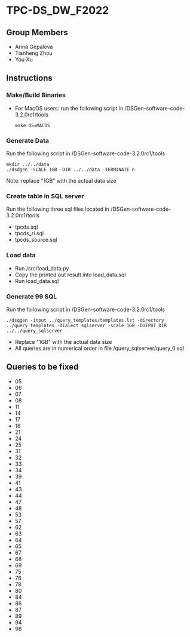 # TPC-DS_DW_F2022
## Group Members
- Arina Gepalova
- Tianheng Zhou
- You Xu

## Instructions
### Make/Build Binaries
- For MacOS users: run the following script in /DSGen-software-code-3.2.0rc1/tools
    ```
    make OS=MACOS
    ```

### Generate Data
Run the following script in /DSGen-software-code-3.2.0rc1/tools
```
mkdir ../../data
./dsdgen -SCALE 1GB -DIR ../../data -TERMINATE n
```
Note: replace "1GB" with the actual data size

### Create table in SQL server
Run the following three sql files located in /DSGen-software-code-3.2.0rc1/tools
- tpcds.sql
- tpcds_ri.sql
- tpcds_source.sql

### Load data
- Run /src/load_data.py
- Copy the printed out result into load_data.sql
- Run load_data.sql

### Generate 99 SQL
Run the following script in /DSGen-software-code-3.2.0rc1/tools
```
./dsqgen -input ../query_templates/templates.lst -directory ../query_templates -dialect sqlserver -scale 1GB -OUTPUT_DIR ../../query_sqlserver
```
- Replace "1GB" with the actual data size
- All queries are in numerical order in file /query_sqlserver/query_0.sql

## Queries to be fixed
- 05
- 06
- 07
- 08
- 11
- 14
- 17
- 18
- 21
- 24
- 25
- 31
- 32
- 33
- 34
- 39
- 41
- 43
- 44
- 47
- 48
- 53
- 57
- 62
- 63
- 64
- 65
- 67
- 68
- 69
- 75
- 76
- 78
- 80
- 84
- 86
- 87
- 89
- 94
- 98